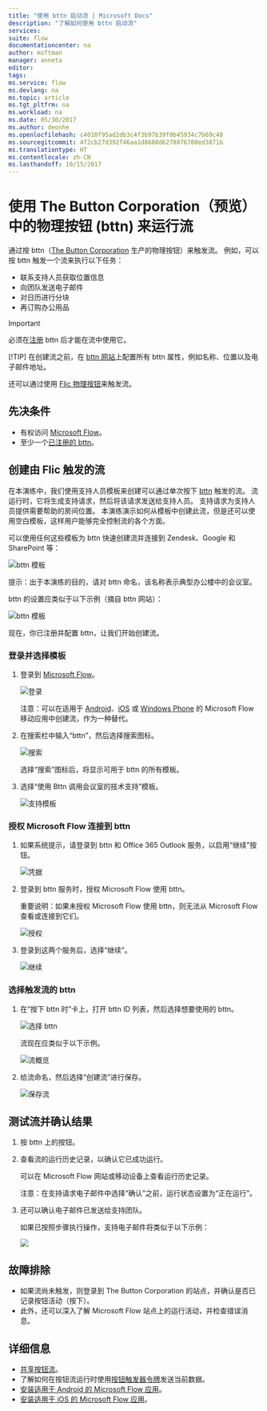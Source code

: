 ```yaml
---
title: "使用 bttn 启动流 | Microsoft Docs"
description: "了解如何使用 bttn 启动流"
services: 
suite: flow
documentationcenter: na
author: msftman
manager: anneta
editor: 
tags: 
ms.service: flow
ms.devlang: na
ms.topic: article
ms.tgt_pltfrm: na
ms.workload: na
ms.date: 05/30/2017
ms.author: deonhe
ms.openlocfilehash: c4010f95ad2db3c4f3b97b39f0b45934c7b69c48
ms.sourcegitcommit: 4f2cb27d392f46aa1d8680d6278876780ed3871b
ms.translationtype: HT
ms.contentlocale: zh-CN
ms.lasthandoff: 10/15/2017
---
```

# <a name="run-your-flows-with-physical-buttons-bttns-from-the-button-corporation-preview"></a>使用 The Button Corporation（预览）中的物理按钮 (bttn) 来运行流
通过按 bttn（[The Button Corporation](https://my.bt.tn/) 生产的物理按钮）来触发流。 例如，可以按 bttn 触发一个流来执行以下任务：

* 联系支持人员获取位置信息
* 向团队发送电子邮件
* 对日历进行分块
* 再订购办公用品

> [!IMPORTANT]
> 必须在[注册](https://my.bt.tn/) bttn 后才能在流中使用它。
> 
> [!TIP]
> 在创建流之前，在 [bttn 网站](https://my.bt.tn/)上配置所有 bttn 属性，例如名称、位置以及电子邮件地址。
> 
> 

还可以通过使用 [Flic 物理按钮](flic-button-flows.md)来触发流。

## <a name="prerequisites"></a>先决条件
* 有权访问 [Microsoft Flow](https://flow.microsoft.com)。
* 至少一个[已注册的 bttn](https://my.bt.tn/)。

## <a name="create-a-flow-thats-triggered-from-a-bttn"></a>创建由 Flic 触发的流
在本演练中，我们使用支持人员模板来创建可以通过单次按下 [bttn](https://my.bt.tn/) 触发的流。 流运行时，它将生成支持请求，然后将该请求发送给支持人员。 支持请求为支持人员提供需要帮助的房间位置。 本演练演示如何从模板中创建此流，但是还可以使用空白模板，这样用户能够完全控制流的各个方面。

可以使用任何这些模板为 bttn 快速创建流并连接到 Zendesk、Google 和 SharePoint 等：

![bttn 模板](./media/bttn-button-flows/bttn-templates.png)

提示：出于本演练的目的，请对 bttn 命名，该名称表示典型办公楼中的会议室。

bttn 的设置应类似于以下示例（摘自 bttn 网站）：

![bttn 模板](./media/bttn-button-flows/bttn-config.png)

现在，你已注册并配置 bttn，让我们开始创建流。

### <a name="sign-in-and-select-a-template"></a>登录并选择模板
1. 登录到 [Microsoft Flow](https://flow.microsoft.com)。
   
    ![登录](./media/bttn-button-flows/sign-into-flow.png)
   
    注意：可以在适用于 [Android](https://aka.ms/flowmobiledocsandroid)、[iOS](https://aka.ms/flowmobiledocsios) 或 [Windows Phone](https://aka.ms/flowmobilewindows) 的 Microsoft Flow 移动应用中创建流，作为一种替代。
2. 在搜索栏中输入“bttn”，然后选择搜索图标。
   
    ![搜索](./media/bttn-button-flows/bttn-search-template.png)
   
    选择“搜索”图标后，将显示可用于 bttn 的所有模板。
3. 选择“使用 Bttn 调用会议室的技术支持”模板。
   
    ![支持模板](./media/bttn-button-flows/bttn-select-template.png)

### <a name="authorize-microsoft-flow-to-connect-to-your-bttn"></a>授权 Microsoft Flow 连接到 bttn
1. 如果系统提示，请登录到 bttn 和 Office 365 Outlook 服务，以启用“继续”按钮。
   
    ![凭据](./media/bttn-button-flows/bttn-provide-credentials.png)
2. 登录到 bttn 服务时，授权 Microsoft Flow 使用 bttn。
   
    重要说明：如果未授权 Microsoft Flow 使用 bttn，则无法从 Microsoft Flow 查看或连接到它们。
   
    ![授权](./media/bttn-button-flows/authorize-bttn.png)
3. 登录到这两个服务后，选择“继续”。
   
    ![继续](./media/bttn-button-flows/continue.png)

### <a name="select-the-bttn-that-triggers-the-flow"></a>选择触发流的 bttn
1. 在“按下 bttn 时”卡上，打开 bttn ID 列表，然后选择想要使用的 bttn。
   
    ![选择 bttn](./media/bttn-button-flows/bttn-id.png)
   
    流现在应类似于以下示例。
   
    ![流概览](./media/bttn-button-flows/bttn-done.png)
2. 给流命名，然后选择“创建流”进行保存。
   
    ![保存流](./media/bttn-button-flows/save.png)

## <a name="test-your-flow-and-confirm-results"></a>测试流并确认结果
1. 按 bttn 上的按钮。
2. 查看流的运行历史记录，以确认它已成功运行。
   
    可以在 Microsoft Flow 网站或移动设备上查看运行历史记录。
   
    注意：在支持请求电子邮件中选择“确认”之前，运行状态设置为“正在运行”。
3. 还可以确认电子邮件已发送给支持团队。
   
    如果已按照步骤执行操作，支持电子邮件将类似于以下示例：
   
    ![](./media/bttn-button-flows/support-request-email.png)

## <a name="troubleshooting"></a>故障排除
* 如果流尚未触发，则登录到 The Button Corporation 的站点，并确认是否已记录按钮活动（按下）。
* 此外，还可以深入了解 Microsoft Flow 站点上的运行活动，并检查错误消息。

## <a name="more-information"></a>详细信息
* [共享按钮流](share-buttons.md)。
* 了解如何在按钮流运行时使用[按钮触发器令牌](introduction-to-button-trigger-tokens.md)发送当前数据。
* [安装适用于 Android 的 Microsoft Flow 应用](https://aka.ms/flowmobiledocsandroid)。
* [安装适用于 iOS 的 Microsoft Flow 应用](https://aka.ms/flowmobiledocsios)。

